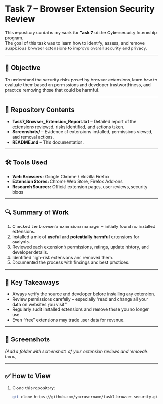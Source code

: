 # Task 7 – Browser Extension Security Review

This repository contains my work for **Task 7** of the Cybersecurity Internship program.  
The goal of this task was to learn how to identify, assess, and remove suspicious browser extensions to improve overall security and privacy.

---

## 📌 Objective
To understand the security risks posed by browser extensions, learn how to evaluate them based on permissions and developer trustworthiness, and practice removing those that could be harmful.

---

## 📂 Repository Contents
- **Task7_Browser_Extension_Report.txt** – Detailed report of the extensions reviewed, risks identified, and actions taken.
- **Screenshots/** – Evidence of extensions installed, permissions viewed, and removal actions.
- **README.md** – This documentation.

---

## 🛠 Tools Used
- **Web Browsers:** Google Chrome / Mozilla Firefox  
- **Extension Stores:** Chrome Web Store, Firefox Add-ons  
- **Research Sources:** Official extension pages, user reviews, security blogs

---

## 🔍 Summary of Work
1. Checked the browser’s extensions manager – initially found no installed extensions.
2. Installed a mix of **useful** and **potentially harmful** extensions for analysis.
3. Reviewed each extension’s permissions, ratings, update history, and developer details.
4. Identified high-risk extensions and removed them.
5. Documented the process with findings and best practices.

---

## 📖 Key Takeaways
- Always verify the source and developer before installing any extension.
- Review permissions carefully – especially “read and change all your data on websites you visit.”
- Regularly audit installed extensions and remove those you no longer use.
- Even “free” extensions may trade user data for revenue.

---

## 📸 Screenshots
*(Add a folder with screenshots of your extension reviews and removals here.)*

---

## ✅ How to View
1. Clone this repository:
   ```bash
   git clone https://github.com/yourusername/task7-browser-security.git
